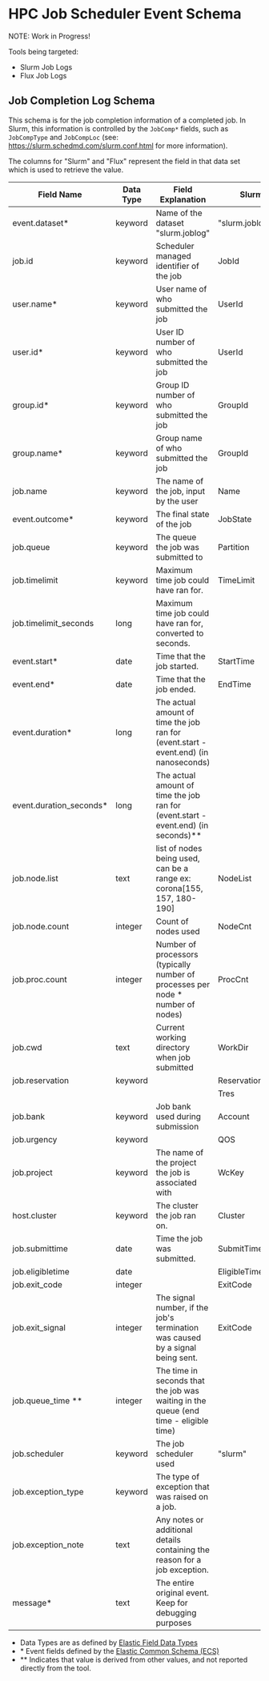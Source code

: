 # HPC Job Scheduler Event Schema

NOTE: Work in Progress!

Tools being targeted:

- Slurm Job Logs
- Flux Job Logs

## Job Completion Log Schema

This schema is for the job completion information of a completed job. In Slurm, this information is controlled by the `JobComp*` fields, such as `JobCompType` and `JobCompLoc` (see: <https://slurm.schedmd.com/slurm.conf.html> for more information).

The columns for "Slurm" and "Flux" represent the field in that data set which is used to retrieve the value.

| **Field Name**           | **Data Type** | **Field Explanation**                                                                | **Slurm**       | **Flux**         |
| ------------------------ | ------------- | ------------------------------------------------------------------------------------ | --------------- | ---------------- |
| event.dataset\*          | keyword       | Name of the dataset "slurm.joblog"                                                   | "slurm.joblog"  | "flux.joblog"    |
| job.id                   | keyword       | Scheduler managed identifier of the job                                              | JobId           | id               |
| user.name\*              | keyword       | User name of who submitted the job                                                   | UserId          | username         |
| user.id\*                | keyword       | User ID number of who submitted the job                                              | UserId          | userId           |
| group.id\*               | keyword       | Group ID number of who submitted the job                                             | GroupId         |                  |
| group.name\*             | keyword       | Group name of who submitted the job                                                  | GroupId         |                  |
| job.name                 | keyword       | The name of the job, input by the user                                               | Name            | jobspec.name     |
| event.outcome\*          | keyword       | The final state of the job                                                           | JobState        | result           |
| job.queue                | keyword       | The queue the job was submitted to                                                   | Partition       | queue            |
| job.timelimit            | keyword       | Maximum time job could have ran for.                                                 | TimeLimit       | expiration       |
| job.timelimit_seconds    | long          | Maximum time job could have ran for, converted to seconds.                           |                 |                  |
| event.start\*            | date          | Time that the job started.                                                           | StartTime       | t_run            |
| event.end\*              | date          | Time that the job ended.                                                             | EndTime         | t_inactive       |
| event.duration\*         | long          | The actual amount of time the job ran for (event.start - event.end) (in nanoseconds) |                 | jobspec.duration |
| event.duration_seconds\* | long          | The actual amount of time the job ran for (event.start - event.end) (in seconds)\*\* |                 |                  |
| job.node.list            | text          | list of nodes being used, can be a range ex: corona[155, 157, 180-190]               | NodeList        | R.hostlist       |
| job.node.count           | integer       | Count of nodes used                                                                  | NodeCnt         | nnodes           |
| job.proc.count           | integer       | Number of processors (typically number of processes per node \* number of nodes)     | ProcCnt         |                  |
| job.cwd                  | text          | Current working directory when job submitted                                         | WorkDir         |                  |
| job.reservation          | keyword       |                                                                                      | ReservationName |                  |
|                          |               |                                                                                      | Tres            |                  |
| job.bank                 | keyword       | Job bank used during submission                                                      | Account         | bank             |
| job.urgency              | keyword       |                                                                                      | QOS             | urgency          |
| job.project              | keyword       | The name of the project the job is associated with                                   | WcKey           |                  |
| host.cluster             | keyword       | The cluster the job ran on.                                                          | Cluster         |                  |
| job.submittime           | date          | Time the job was submitted.                                                          | SubmitTime      | jobspec.t_submit |
| job.eligibletime         | date          |                                                                                      | EligibleTime    |                  |
| job.exit_code            | integer       |                                                                                      | ExitCode        |                  |
| job.exit_signal          | integer       | The signal number, if the job's termination was caused by a signal being sent.       | ExitCode        |                  |
| job.queue_time \*\*      | integer       | The time in seconds that the job was waiting in the queue (end time - eligible time) |                 |                  |
| job.scheduler            | keyword       | The job scheduler used                                                               | "slurm"         | "flux"           |
| job.exception_type       | keyword       | The type of exception that was raised on a job.                                      |                 | exception_type   |
| job.exception_note       | text          | Any notes or additional details containing the reason for a job exception.           |                 | exception_note   |
| message\*                | text          | The entire original event. Keep for debugging purposes                               |                 |                  |

- Data Types are as defined by [Elastic Field Data Types](https://www.elastic.co/guide/en/elasticsearch/reference/current/mapping-types.html)
- \* Event fields defined by the [Elastic Common Schema (ECS)](https://www.elastic.co/guide/en/ecs/current/ecs-field-reference.html)
- \*\* Indicates that value is derived from other values, and not reported directly from the tool.
